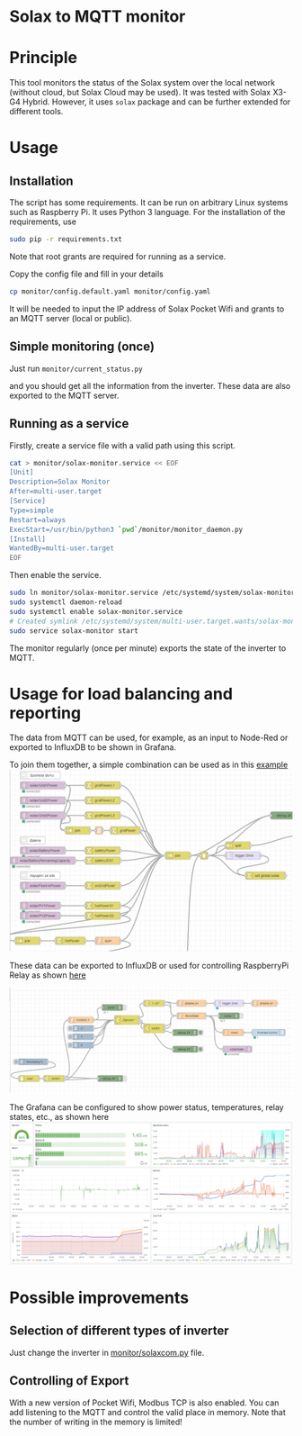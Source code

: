 # Solax to MQTT monitor

# Principle
This tool monitors the status of the Solax system over the local network (without cloud, but Solax Cloud may be used). 
It was tested with Solax X3-G4 Hybrid. However, it uses `solax` package and can be further extended for different tools.

# Usage
## Installation
The script has some requirements. It can be run on arbitrary Linux systems such as Raspberry Pi.
It uses Python 3 language. For the installation of the requirements, use
```bash
sudo pip -r requirements.txt
```

Note that root grants are required for running as a service.

Copy the config file and fill in your details
```bash
cp monitor/config.default.yaml monitor/config.yaml
```

It will be needed to input the IP address of Solax Pocket Wifi and grants to an MQTT server (local or public).

## Simple monitoring (once)
Just run 
```monitor/current_status.py```

and you should get all the information from the inverter. These data are also exported to the MQTT server.

## Running as a service
Firstly, create a service file with a valid path using this script.
```bash
cat > monitor/solax-monitor.service << EOF
[Unit]
Description=Solax Monitor
After=multi-user.target
[Service]
Type=simple
Restart=always
ExecStart=/usr/bin/python3 `pwd`/monitor/monitor_daemon.py
[Install]
WantedBy=multi-user.target
EOF
```
Then enable the service.
```bash
sudo ln monitor/solax-monitor.service /etc/systemd/system/solax-monitor.service
sudo systemctl daemon-reload
sudo systemctl enable solax-monitor.service 
# Created symlink /etc/systemd/system/multi-user.target.wants/solax-monitor.service → /etc/systemd/system/solax-monitor.service.
sudo service solax-monitor start
```

The monitor regularly (once per minute) exports the state of the inverter to MQTT.

# Usage for load balancing and reporting
The data from MQTT can be used, for example, as an input to Node-Red or exported to InfluxDB to be shown in Grafana.

To join them together, a simple combination can be used as in this [example](nodered_solax.json)
![solax](nodered_solax.png)

These data can be exported to InfluxDB or used for controlling RaspberryPi Relay as shown [here](nodered_control.json)

![control](nodered_control.png)


The Grafana can be configured to show power status, temperatures, relay states, etc., as shown here
![grafana](grafana.png)

# Possible improvements
## Selection of different types of inverter
Just change the inverter in [monitor/solaxcom.py](monitor/solaxcom.py) file.

## Controlling of Export
With a new version of Pocket Wifi, Modbus TCP is also enabled. You can add listening to the MQTT and control the valid place in memory. Note that the number of writing in the memory is limited!